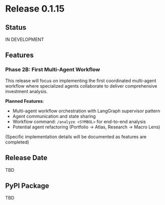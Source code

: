 # Release 0.1.15

## Status
IN DEVELOPMENT

## Features

### Phase 2B: First Multi-Agent Workflow

This release will focus on implementing the first coordinated multi-agent workflow where specialized agents collaborate to deliver comprehensive investment analysis.

**Planned Features**:
- Multi-agent workflow orchestration with LangGraph supervisor pattern
- Agent communication and state sharing
- Workflow command: `/analyze <SYMBOL>` for end-to-end analysis
- Potential agent refactoring (Portfolio → Atlas, Research → Macro Lens)

(Specific implementation details will be documented as features are completed)

## Release Date
TBD

## PyPI Package
TBD

